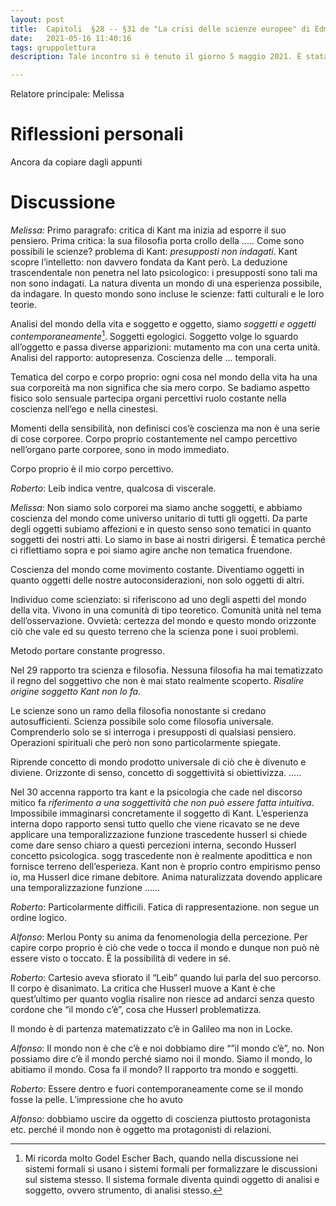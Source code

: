 ```yaml
---
layout: post
title:  Capitoli  §28 -- §31 de "La crisi delle scienze europee" di Edmund Husserl
date:   2021-05-16 11:40:16
tags: gruppolettura
description: Tale incontro si è tenuto il giorno 5 maggio 2021. È stata letta la SECONDA PARTE de "La crisi delle scienze europee e la fenomenologia trascendentale", capitoli dall’ §28 al §31, pag. da 115 a 126 dell’edizione https://www.ilsaggiatore.com/libro/la-crisi-delle-scienze-europee-e-la-fenomenologia-trascendentale-2/.

---
```


Relatore principale: Melissa

# Riflessioni personali

Ancora da copiare dagli appunti

# Discussione

_Melissa:_
Primo paragrafo: critica di Kant ma inizia ad esporre il suo pensiero. Prima critica: la sua filosofia porta crollo della ..... Come sono possibili le scienze? problema di Kant: _presupposti non indagati_. Kant scopre l’intelletto: non davvero fondata da Kant però. La deduzione trascendentale non penetra nel lato psicologico: i presupposti sono tali ma non sono indagati. La natura diventa un mondo di una esperienza possibile, da indagare. In questo mondo sono incluse le scienze: fatti culturali e le loro teorie.

Analisi del mondo della vita e soggetto e oggetto, siamo _soggetti e oggetti contemporaneamente_[^1]. Soggetti egologici. Soggetto volge lo sguardo all’oggetto e passa diverse apparizioni: mutamento ma con una certa unità. Analisi del rapporto: autopresenza. Coscienza delle ... temporali.

Tematica del corpo e corpo proprio: ogni cosa nel mondo della vita ha una sua corporeità ma non significa che sia mero corpo. Se badiamo aspetto fisico solo sensuale partecipa organi percettivi ruolo costante nella coscienza nell’ego e nella cinestesi.

Momenti della sensibilità, non definisci cos’è coscienza ma non è una serie di cose corporee. Corpo proprio costantemente nel campo percettivo nell’organo parte corporee, sono in modo immediato.

Corpo proprio è il mio corpo percettivo. 

_Roberto_: Leib indica ventre, qualcosa di viscerale.

_Melissa_: Non siamo solo corporei ma siamo anche soggetti, e abbiamo coscienza del mondo come universo unitario di tutti gli oggetti. Da parte degli oggetti subiamo affezioni e in questo senso sono tematici in quanto soggetti dei nostri atti. Lo siamo in base ai nostri dirigersi. È tematica perché ci riflettiamo sopra e poi siamo agire anche non tematica fruendone.

Coscienza del mondo come movimento costante. Diventiamo oggetti in quanto oggetti delle nostre autoconsiderazioni, non solo oggetti di altri.

Individuo come scienziato: si riferiscono ad uno degli aspetti del mondo della vita. Vivono in una comunità di tipo teoretico. Comunità unità nel tema dell’osservazione. Ovvietà: certezza del mondo e questo mondo orizzonte ciò che vale ed su questo terreno che la scienza pone i suoi problemi.

Metodo portare constante progresso.

Nel 29 rapporto tra scienza e filosofia. Nessuna filosofia ha mai tematizzato il regno del soggettivo che non è mai stato realmente scoperto. _Risalire origine soggetto Kant non lo fa._

Le scienze sono un ramo della filosofia nonostante si credano autosufficienti. Scienza possibile solo come filosofia universale. Comprenderlo solo se si interroga i presupposti di qualsiasi pensiero. Operazioni spirituali che però non sono particolarmente spiegate.

Riprende concetto di mondo prodotto universale di ciò che è divenuto e diviene. Orizzonte di senso, concetto di soggettività si obiettivizza. .....

Nel 30 accenna rapporto tra kant e la psicologia che cade nel discorso mitico fa _riferimento a una soggettività che non può essere fatta intuitiva_. Impossibile immaginarsi concretamente il soggetto di Kant. L’esperienza interna dopo rapporto sensi tutto quello che viene ricavato se ne deve applicare una temporalizzazione funzione trascedente husserl si chiede come dare senso chiaro a questi percezioni interna, secondo Husserl concetto psicologica. sogg trascedente non è realmente apodittica e non fornisce terreno dell’esperieza. Kant non è proprio contro empirismo penso io, ma Husserl dice rimane debitore. Anima naturalizzata dovendo applicare una temporalizzazione funzione ......

_Roberto_: Particolarmente difficili. Fatica di rappresentazione. non segue un ordine logico.

_Alfonso_: Merlou Ponty su anima da fenomenologia della percezione. Per capire corpo proprio è ciò che vede o tocca il mondo e dunque non può nè essere visto o toccato. È la possibilità di vedere in sé.

_Roberto_: Cartesio aveva sfiorato il “Leib” quando lui parla del suo percorso. Il corpo è disanimato. La critica che Husserl muove a Kant è che quest’ultimo per quanto voglia risalire non riesce ad andarci senza questo cordone che “il mondo c’è”, cosa che Husserl problematizza.

Il mondo è di partenza matematizzato c’è in Galileo ma non in Locke. 

_Alfonso_: Il mondo non è che c’è e noi dobbiamo dire “”il mondo c’è”, no. Non possiamo dire c’è il mondo perché siamo noi il mondo. Siamo il mondo, lo abitiamo il mondo. Cosa fa il mondo? Il rapporto tra mondo e soggetti.

_Roberto_: Essere dentro e fuori contemporaneamente come se il mondo fosse la pelle. L’impressione che ho avuto

_Alfonso_: dobbiamo uscire da oggetto di coscienza piuttosto protagonista etc. perché il mondo non è oggetto ma protagonisti di relazioni.

[^1]: Mi ricorda molto Godel Escher Bach, quando nella discussione nei sistemi formali si usano i sistemi formali per formalizzare le discussioni sul sistema stesso. Il sistema formale diventa quindi oggetto di analisi e soggetto, ovvero strumento, di analisi stesso.
